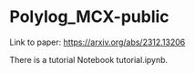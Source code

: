 # Polylog_MCX-public

Link to paper: https://arxiv.org/abs/2312.13206
 
There is a tutorial Notebook tutorial.ipynb.
